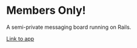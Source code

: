 # Members Only!

A semi-private messaging board running on Rails.

[Link to app](https://fathomless-woodland-93412.herokuapp.com/)

